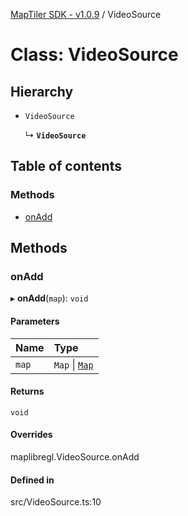 [MapTiler SDK - v1.0.9](../README.md) / VideoSource

# Class: VideoSource

## Hierarchy

- `VideoSource`

  ↳ **`VideoSource`**

## Table of contents

### Methods

- [onAdd](VideoSource.md#onadd)

## Methods

### onAdd

▸ **onAdd**(`map`): `void`

#### Parameters

| Name | Type |
| :------ | :------ |
| `map` | `Map` \| [`Map`](Map.md) |

#### Returns

`void`

#### Overrides

maplibregl.VideoSource.onAdd

#### Defined in

src/VideoSource.ts:10

